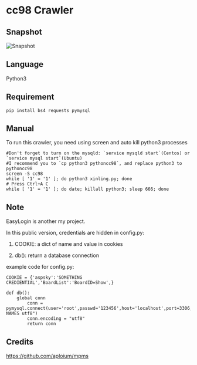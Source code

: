 # cc98 Crawler

## Snapshot
![Snapshot](https://raw.githubusercontent.com/zjuchenyuan/cc98/master/doc/snapshot.jpg)

## Language
Python3

## Requirement
`pip install bs4 requests pymysql`

## Manual

To run this crawler, you need using screen and auto kill python3 processes

    #Don't forget to turn on the mysqld: `service mysqld start`(Centos) or `service mysql start`(Ubuntu)
    #I recommend you to `cp python3 pythoncc98`, and replace python3 to pythoncc98
    screen -S cc98
    while [ '1' = '1' ]; do python3 xinling.py; done
    # Press Ctrl+A C
    while [ '1' = '1' ]; do date; killall python3; sleep 666; done
    


## Note
EasyLogin is another my project.


In this public version, credentials are hidden in config.py:

1. COOKIE: a dict of name and value in cookies

2. db(): return a database connection

example code for config.py:

    COOKIE = {'aspsky':'SOMETHING CREDIENTIAL','BoardList':'BoardID=Show',}

    def db():
        global conn
            conn = pymysql.connect(user='root',passwd='123456',host='localhost',port=3306,db='cc98',charset='utf8',init_command="set NAMES utf8")
            conn.encoding = "utf8"
            return conn


## Credits
https://github.com/aploium/mpms